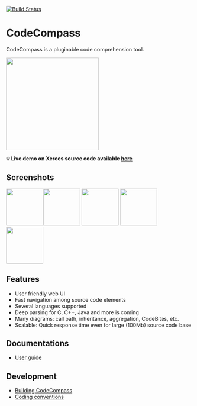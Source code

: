 [![Build Status](https://travis-ci.com/Ericsson/CodeCompass.svg?branch=master)](https://travis-ci.com/Ericsson/CodeCompass)

CodeCompass
===========

CodeCompass is a pluginable code comprehension tool.

<img src="https://raw.githubusercontent.com/Ericsson/codecompass/master/webgui/images/logo.png" width="250px;"/>

**:bulb: Live demo on Xerces source code available [here](http://modelserver.inf.elte.hu:34540/#wsid=xerces)**

## Screenshots

<img src="https://raw.githubusercontent.com/Ericsson/codecompass/master/webgui/images/home.png" height="100px" /><img src="https://raw.githubusercontent.com/Ericsson/codecompass/master/webgui/images/codebites.png" height="100px" />
<img src="https://raw.githubusercontent.com/Ericsson/codecompass/master/webgui/images/infotree.png" height="100px" />
<img src="https://raw.githubusercontent.com/Ericsson/codecompass/master/plugins/cpp/webgui/images/cpp_function_call_diagram.png" height="100px" />
<img src="https://raw.githubusercontent.com/Ericsson/codecompass/master/plugins/cpp/webgui/images/cpp_detailed_class_diagram.png" height="100px" />

Features
--------

- User friendly web UI
- Fast navigation among source code elements
- Several languages supported
- Deep parsing for C, C++, Java and more is coming
- Many diagrams: call path, inheritance, aggregation, CodeBites, etc.
- Scalable: Quick response time even for large (100Mb) source code base

Documentations
--------
- [User guide](doc/usage.md)

Development
--------
- [Building CodeCompass](doc/deps.md)
- [Coding conventions](doc/coding_conventions.md)

